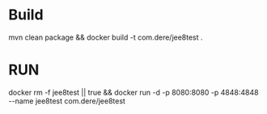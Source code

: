 # Build
mvn clean package && docker build -t com.dere/jee8test .

# RUN

docker rm -f jee8test || true && docker run -d -p 8080:8080 -p 4848:4848 --name jee8test com.dere/jee8test 